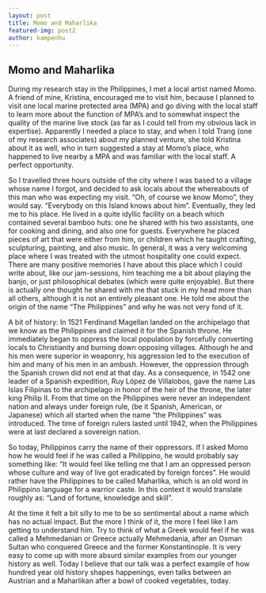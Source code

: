 ```yaml
---
layout: post
title: Momo and Maharlika
featured-img: post2
author: kampenhu
---
```


## Momo and Maharlika

During my research stay in the Philippines, I met a local artist named Momo. A friend of mine, Kristina, encouraged me to visit him, because I planned to visit one local marine protected area (MPA) and go diving with the local staff to learn more about the function of MPA’s and to somewhat inspect the quality of the marine live stock (as far as I could tell from my obvious lack in expertise). Apparently I needed a place to stay, and when I told Trang (one of my research associates) about my planned venture, she told Kristina about it as well, who in turn suggested a stay at Momo’s place, who happened to live nearby a MPA and was familiar with the local staff. A perfect opportunity.

So I travelled three hours outside of the city where I was based to a village whose name I forgot, and decided to ask locals about the whereabouts of this man who was expecting my visit. “Oh, of course we know Momo”, they would say. “Everybody on this Island knows about him”. Eventually, they led me to his place. He lived in a quite idyllic facility on a beach which contained several bamboo huts: one he shared with his two assistants, one for cooking and dining, and also one for guests. Everywhere he placed pieces of art that were either from him, or children which he taught crafting, sculpturing, painting, and also music. In general, it was a very welcoming place where I was treated with the utmost hospitality one could expect. There are many positive memories I have about this place which I could write about, like our jam-sessions, him teaching me a bit about playing the banjo, or just philosophical debates (which were quite enjoyable). But there is actually one thought he shared with me that stuck in my head more than all others, although it is not an entirely pleasant one. He told me about the origin of the name “The Philippines” and why he was not very fond of it. 

A bit of history: In 1521 Ferdinand Magellan landed on the archipelago that we know as the Philippines and claimed it for the Spanish throne. He immediately began to oppress the local population by forcefully converting locals to Christianity and burning down opposing villages. Although he and his men were superior in weaponry, his aggression led to the execution of him and many of his men in an ambush. However, the oppression through the Spanish crown did not end at that day. As a consequence, in 1542 one leader of a Spanish expedition, Ruy López de Villalobos, gave the name Las Islas Filipinas to the archipelago in honor of the heir of the throne, the later king Philip II. From that time on the Philippines were never an independent nation and always under foreign rule, (be it Spanish, American, or Japanese) which all started when the name “the Philippines” was introduced. The time of foreign rulers lasted until 1942, when the Philippines were at last declared a sovereign nation.

So today, Philippinos carry the name of their oppressors. If I asked Momo how he would feel if he was called a Philippino, he would probably say something like: “It would feel like telling me that I am an oppressed person whose culture and way of live got eradicated by foreign forces”. He would rather have the Philippines to be called Maharlika, which is an old word in Philippino language for a warrior caste. In this context it would translate roughly as: “Land of fortune, knowledge and skill”.

At the time it felt a bit silly to me to be so sentimental about a name which has no actual impact. But the more I think of it, the more I feel like I am getting to understand him. Try to think of what a Greek would feel if he was called a Mehmedanian or Greece actually Mehmedania, after an Osman Sultan who conquered Greece and the former Konstantinople. It is very easy to come up with more absurd similar examples from our younger history as well. Today I believe that our talk was a perfect example of how hundred year old history shapes happenings, even talks between an Austrian and a Maharlikan after a bowl of cooked vegetables, today.


